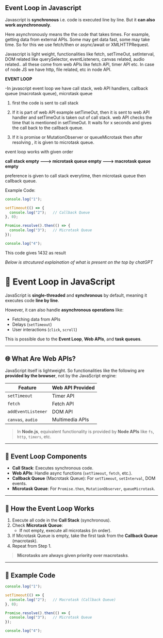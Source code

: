 ## Event Loop in Javascript

Javascript is **synchronous** i.e. code is executed line by line. But it **can also work asynchronously**. 

Here asynchronously means the the code that takes times. For example, getting data from external APIs. Some may get data fast, some may take time. So for this we use fetch/then or async/await or XMLHTTPRequest.


Javascript is light weight, functionalities like fetch, setTimeOut, setInterval, DOM related like querySelector, eventListeners, canvas related, audio related.. all these come from web APIs like fetch API, timer API etc. In case of node JS we have http, file related, etc in node API. 




**EVENT LOOP**

-In javascript event loop we have call stack, web API handlers, callback queue (macrotask queue), microtask queue

1) first the code is sent to call stack

2) If it is part of web API example setTimeOut, then it is sent to web API handler and setTimeOut is taken out of call stack. web API checks the time that is mentioned in setTimeOut. It waits for x seconds and gives the call back to the callback queue. 

3) If it is promise or MutationObserver or queueMicrotask then after resolving , it is given to microtask queue.


event loop works with given order

**call stack empty ---> microtask queue empty ---> macrotask queue empty**

preference is given to call stack everytime, then microtask queue then callback queue.

Example Code: 

```javascript
console.log("1");

setTimeout(() => {
  console.log("2");   // Callback Queue
}, 0);

Promise.resolve().then(() => {
  console.log("3");   // Microtask Queue
});

console.log("4");
```

This code gives 1432 as result



*Below is strcutured explaination of what is present on the top by chatGPT*

# 🧠 Event Loop in JavaScript

JavaScript is **single-threaded** and **synchronous** by default, meaning it executes code **line by line**.

However, it can also handle **asynchronous operations** like:
- Fetching data from APIs
- Delays (`setTimeout`)
- User interactions (`click`, `scroll`)
  
This is possible due to the **Event Loop**, **Web APIs**, and **task queues**.

---

## 🌐 What Are Web APIs?

JavaScript itself is lightweight. So functionalities like the following are **provided by the browser**, not by the JavaScript engine:

| Feature             | Web API Provided |
|---------------------|------------------|
| `setTimeout`        | Timer API        |
| `fetch`             | Fetch API        |
| `addEventListener`  | DOM API          |
| `canvas`, `audio`   | Multimedia APIs  |

> In **Node.js**, equivalent functionality is provided by **Node APIs** like `fs`, `http`, `timers`, etc.

---

## 🔄 Event Loop Components

- **Call Stack**: Executes synchronous code.
- **Web APIs**: Handle async functions (`setTimeout`, `fetch`, etc.).
- **Callback Queue** (Macrotask Queue): For `setTimeout`, `setInterval`, DOM events.
- **Microtask Queue**: For `Promise.then`, `MutationObserver`, `queueMicrotask`.

---

## 🔁 How the Event Loop Works

1. Execute all code in the **Call Stack** (synchronous).
2. Check **Microtask Queue**:
   - If not empty, execute all microtasks (in order).
3. If Microtask Queue is empty, take the first task from the **Callback Queue** (macrotask).
4. Repeat from Step 1.

> **Microtasks are always given priority over macrotasks**.

---

## 🧪 Example Code

```javascript
console.log("1");

setTimeout(() => {
  console.log("2");   // Macrotask (Callback Queue)
}, 0);

Promise.resolve().then(() => {
  console.log("3");   // Microtask Queue
});

console.log("4");
